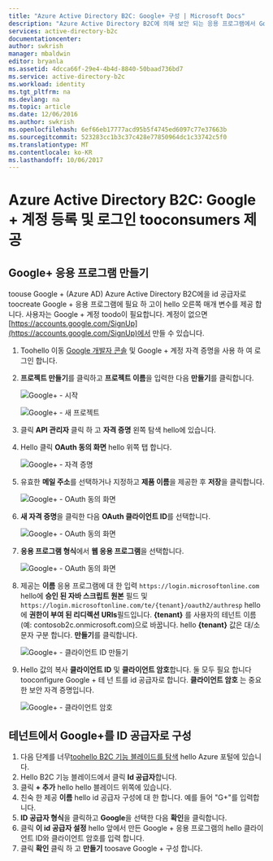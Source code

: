```yaml
---
title: "Azure Active Directory B2C: Google+ 구성 | Microsoft Docs"
description: "Azure Active Directory B2C에 의해 보안 되는 응용 프로그램에서 Google + 계정 등록 및 로그인 tooconsumers를 제공 합니다."
services: active-directory-b2c
documentationcenter: 
author: swkrish
manager: mbaldwin
editor: bryanla
ms.assetid: 4dcca66f-29e4-4b4d-8840-50baad736bd7
ms.service: active-directory-b2c
ms.workload: identity
ms.tgt_pltfrm: na
ms.devlang: na
ms.topic: article
ms.date: 12/06/2016
ms.author: swkrish
ms.openlocfilehash: 6ef66eb17777acd95b5f4745ed6097c77e37663b
ms.sourcegitcommit: 523283cc1b3c37c428e77850964dc1c33742c5f0
ms.translationtype: MT
ms.contentlocale: ko-KR
ms.lasthandoff: 10/06/2017
---
```

# <a name="azure-active-directory-b2c-provide-sign-up-and-sign-in-tooconsumers-with-google-accounts"></a>Azure Active Directory B2C: Google + 계정 등록 및 로그인 tooconsumers 제공
## <a name="create-a-google-application"></a>Google+ 응용 프로그램 만들기
toouse Google + (Azure AD) Azure Active Directory B2C에을 id 공급자로 toocreate Google + 응용 프로그램에 필요 하 고이 hello 오른쪽 매개 변수를 제공 합니다. 사용자는 Google + 계정 toodo이 필요합니다. 계정이 없으면 [https://accounts.google.com/SignUp](https://accounts.google.com/SignUp)에서 만들 수 있습니다.

1. Toohello 이동 [Google 개발자 콘솔](https://console.developers.google.com/) 및 Google + 계정 자격 증명을 사용 하 여 로그인 합니다.
2. **프로젝트 만들기**를 클릭하고 **프로젝트 이름**을 입력한 다음 **만들기**를 클릭합니다.
   
    ![Google+ - 시작](./media/active-directory-b2c-setup-goog-app/google-get-started.png)
   
    ![Google+ - 새 프로젝트](./media/active-directory-b2c-setup-goog-app/google-new-project.png)
3. 클릭 **API 관리자** 클릭 하 고 **자격 증명** 왼쪽 탐색 hello에 있습니다.
4. Hello 클릭 **OAuth 동의 화면** hello 위쪽 탭 합니다.
   
    ![Google+ - 자격 증명](./media/active-directory-b2c-setup-goog-app/google-add-cred.png)
5. 유효한 **메일 주소**를 선택하거나 지정하고 **제품 이름**을 제공한 후 **저장**을 클릭합니다.
   
    ![Google+ - OAuth 동의 화면](./media/active-directory-b2c-setup-goog-app/google-consent-screen.png)
6. **새 자격 증명**을 클릭한 다음 **OAuth 클라이언트 ID**를 선택합니다.
   
    ![Google+ - OAuth 동의 화면](./media/active-directory-b2c-setup-goog-app/google-add-oauth2-client-id.png)
7. **응용 프로그램 형식**에서 **웹 응용 프로그램**을 선택합니다.
   
    ![Google+ - OAuth 동의 화면](./media/active-directory-b2c-setup-goog-app/google-web-app.png)
8. 제공는 **이름** 응용 프로그램에 대 한 입력 `https://login.microsoftonline.com` hello에 **승인 된 자바 스크립트 원본** 필드 및 `https://login.microsoftonline.com/te/{tenant}/oauth2/authresp` hello에 **권한이 부여 된 리디렉션 URIs**필드입니다. **{tenant}** 를 사용자의 테넌트 이름(예: contosob2c.onmicrosoft.com)으로 바꿉니다. hello **{tenant}** 값은 대/소문자 구분 합니다. **만들기**를 클릭합니다.
   
    ![Google+ - 클라이언트 ID 만들기](./media/active-directory-b2c-setup-goog-app/google-create-client-id.png)
9. Hello 값의 복사 **클라이언트 ID** 및 **클라이언트 암호**합니다. 둘 모두 필요 합니다 tooconfigure Google + 테 넌 트를 id 공급자로 합니다. **클라이언트 암호** 는 중요한 보안 자격 증명입니다.
   
    ![Google+ - 클라이언트 암호](./media/active-directory-b2c-setup-goog-app/google-client-secret.png)

## <a name="configure-google-as-an-identity-provider-in-your-tenant"></a>테넌트에서 Google+를 ID 공급자로 구성
1. 다음 단계를 너무[toohello B2C 기능 블레이드를 탐색](active-directory-b2c-app-registration.md#navigate-to-b2c-settings) hello Azure 포털에 있습니다.
2. Hello B2C 기능 블레이드에서 클릭 **Id 공급자**합니다.
3. 클릭 **+ 추가** hello hello 블레이드 위쪽에 있습니다.
4. 친숙 한 제공 **이름** hello id 공급자 구성에 대 한 합니다. 예를 들어 "G+"를 입력합니다.
5. **ID 공급자 형식**을 클릭하고 **Google**을 선택한 다음 **확인**을 클릭합니다.
6. 클릭 **이 id 공급자 설정** hello 앞에서 만든 Google + 응용 프로그램의 hello 클라이언트 ID와 클라이언트 암호를 입력 합니다.
7. 클릭 **확인** 클릭 하 고 **만들기** toosave Google + 구성 합니다.

